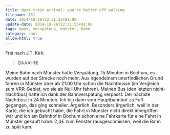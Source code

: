 ```yaml
---
title: Next train arrival: you're better off walking
filename: 151
date: 2014-10-26T22:31:23+01:00
update-date: 2014-10-26T22:31:55+01:00
tags: öpnv, verspätung, münster, bahn
category: rant
allow-html: true
---
```

<p>Frei nach J.T. Kirk: </p><blockquote>BAAAHN!</blockquote><p></p>
<p>Meine Bahn nach Münster hatte Verspätung. 15 Minuten in Bochum, es wurden auf der Strecke noch mehr. Aus irgendeinem unerfindlichen Grund
 fahren in Münster aber ab 21:00 Uhr schon die Nachtbusse (im Vergleich zum VRR-Gebiet, wo sie ab Null Uhr fahren). Meinen Bus (den letzten nicht-Nachtbus) hatte ich dank der Bahnverspätung verpasst. Der nächste Nachtbus: In 24 Minuten. Ich bin dann vom Hauptbahnhof zu Fuß gegangen, das ging schneller. Ärgerlich. Besonders ärgerlich, weil in der Karte, die ich gebucht habe, die Fahrt in Münster nicht direkt inbegriffen war und ich am Bahnhof in Bochum schon eine Fahrkarte für eine Fahrt in Münster gekauft habe. 2,4€ zum Fenster rausgeschmissen, weil die Bahn zu spät kam.</p>
